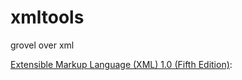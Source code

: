 # xmltools
grovel over xml

[Extensible Markup Language (XML) 1.0 (Fifth Edition)](https://www.w3.org/TR/REC-xml/):  
